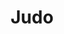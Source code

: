 ---
title: "Judo"
description: "This page contains information about judo."

service:
  enable: true
  service_item:
    - title: "Judo as a sport"
      images:
      - "../../images/judothrow2.webp"
      content: |
        Judo is the most widespread martial art form in the world. The International Judo Federation IJF has 200 member countries. Judo is the fifth largest sport among the Olympic sports in terms of the number of members of the International Federation. In Europe, the sport is practiced by more than two million people. There are 123 clubs in Finland and a total of about 12,500 enthusiasts.
      
        Judo was born in the 1880s when the developer of the sport, Professor of Education, Jigoro Kano, transformed an old Japanese martial art into a form of exercise in which one could compete without harming one's opponent. Judo was first introduced in Finland as early as 1890, when the developer of the sport visited Helsinki. The actual judo activity began in Finland in 1954. The Finnish Judo Federation was founded in 1958. Judo was chosen as the Olympic sport in 1964.
        
    - title: "Judo in Kokkola"
      images:
      - "../../images/judochoke1.webp"
      content: |
        Judo has been practiced in Kokkola since the early eighties. Kokkola Budo started training and offering Judo in 1993. There are about 30 judokas in the club, 5-10 of them are actively competing. The success has come from the regional championships.

        Practitioners can take part in both fitness and competitive judo. Ground fighting is especially valued within our club.

        **Inquiries:**
        Jukka Aalto: 050 351 0976
        Timo Sivula: 045 624 5150
        
    - title: "Kids and family judo"
      images:
      - "../../images/judoukemi.webp"
      content: |
        Kids aged 3 to 6 may join Kokkola Budo muksujudo with an adult. The name Judo means soft path and accordingly the opponent is not hit or kicked, but Judo teaches flexibility both physically and mentally. 

        The younger you start, the better your chances are of adopting even the most difficult techniques possible during your lifelong learning. The most important thing is to learn the manners and the principle of respecting the other. The  Judoka, who is a self-disciplined and familiar with the principles of judo, is mentally and physically strong even outside of the tatami. Judo's values: flexibility, common good and maximizing benefits support this development.

        Judo is taught through play and competition with their adult to the 3-6 year olds attending muksujudo. As you get older, you learn more difficult things. Muksujudo develops the child's motor skills, coordination, teamwork skills and the right kind of courage to do new things, thus helping the child's overall development.

timetable:
  enable: true
  title: "Judo training times"
  timetable_item:
    - name: "Judo basic course and colored belts"
      time1: "Tuesday 18:00-19:30"
      time1location: (Martial Arts Center)
      time2: "Thursday 19:30-21:00"
      time2location: (Martial Arts Center)

    - name: "Junior judo"
      time1: "Tuesday  16:00-17:00"
      time1location: "(Martial Arts Center)"
      time2: "Friday 16:00-17:00"
      time2location: "(Martial Arts Center)"
    - name: "Kids and family judo"
      time1: "Sunday 10:00-11:00"
      time1location: (Martial Arts Center)

    - name: "Judo kata training"
      time1: "Sunday 15:30-16:30"
      time1location: (Martial Arts Center)

coaches:
  enable: true
  title: "Judo coaches"
  coach_item:
    - name: "Rachid El Kadiri"
      belt: "3. dan black belt"
      beltcolor: "#222"
      image: "../../images/coaches/Rachid El Kadiri.webp"
      description: "Basic course and colored belts coach"

    - name: "Timo Sivula"
      belt: "1. dan black belt"
      beltcolor: "#222"
      image: "../../images/coaches/Timo Sivula.webp"
      description: "Kata course coach"

    - name: "Jukka Aalto"
      belt: "1. kyū brown belt"
      image: "../../images/coaches/Jukka Aalto.webp"
      beltcolor: "#3f2a14"
      description: "Senior judo coach"

    - name: "Jani Möller"
      belt: "2. kyū blue belt"
      beltcolor: "#355cb0"
      image: "../../images/coaches/Missing Picture.webp"
      description: "Basic course and colored belts coach"

    - name: "Jemina Salonen"
      belt: "2. kyū blue belt"
      beltcolor: "#355cb0"
      image: "../../images/coaches/Jemina Salonen.png"
      description: "Junior judo coach"     

    - name: "Mira Ojala"
      belt: "5. kyū yellow belt"
      beltcolor: "#B7AE1F"
      image: "../../images/coaches/Missing Picture.webp"
      description: "Junior judo coach"    
        
#    - name: "Tomi Laaksonen"
#      belt: "?. kyu ? belt"
#      beltcolor: "#DEDED9"
#      image: "../../images/coaches/Missing Picture.webp"
#      description: "Junior judo coach<br>"  

moreinfo:
  enable: true
  title: "Information for judo practitioners"
  content: |
    Sports Federation: [Suomen Judoliitto](https://www.judoliitto.fi/)
    
    Kokkola Budo uses [Suomisport](https://www.suomisport.fi), where practitioners can buy licenses and insurance.
---